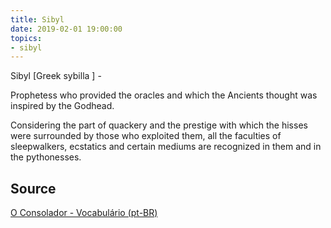 ```yaml
---
title: Sibyl
date: 2019-02-01 19:00:00
topics:
- sibyl
---
```


Sibyl [Greek sybilla ] - 

Prophetess who provided the oracles and which the Ancients thought was inspired by the 
Godhead. 

Considering the part of quackery and the prestige with which the hisses were surrounded 
by those who exploited them, all the faculties of sleepwalkers, ecstatics and certain 
mediums are recognized in them and in the pythonesses.

## Source
[O Consolador - Vocabulário (pt-BR)](http://www.oconsolador.com.br/linkfixo/vocabulario/principal.html)
